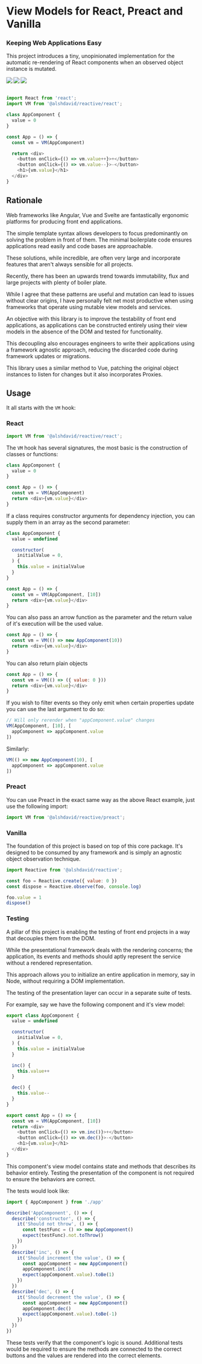 # View Models for React, Preact and Vanilla

### Keeping Web Applications Easy

This project introduces a tiny, unopinionated implementation for the automatic re-rendering of React components when an observed object instance is mutated.

<img align="left" src="https://img.shields.io/bundlephobia/minzip/@alshdavid/reactive" />
<img align="left" src="https://img.shields.io/badge/dependencies-0-success" />
<img align="left" src="https://img.shields.io/npm/v/@alshdavid/reactive" />
<br/>
<br/>

```javascript
import React from 'react';
import VM from '@alshdavid/reactive/react';

class AppComponent {
  value = 0
}

const App = () => {
  const vm = VM(AppComponent)

  return <div>
    <button onClick={() => vm.value++}>+</button>
    <button onClick={() => vm.value--}>-</button>
    <h1>{vm.value}</h1>
  </div>
}
```

## Rationale

Web frameworks like Angular, Vue and Svelte are fantastically ergonomic platforms for producing front end applications.

The simple template syntax allows developers to focus predominantly on solving the problem in front of them. The minimal boilerplate code ensures applications read easily and code bases are approachable.

These solutions, while incredible, are often very large and incorporate features that aren't always sensible for all projects.

Recently, there has been an upwards trend towards immutability, flux and large projects with plenty of boiler plate. 

While I agree that these patterns are useful and mutation can lead to issues without clear origins, I have personally felt net most productive when using frameworks that operate using mutable view models and services.

An objective with this library is to improve the testability of front end applications, as applications can be constructed entirely using their view models in the absence of the DOM and tested for functionality.

This decoupling also encourages engineers to write their applications using a framework agnostic approach, reducing the discarded code during framework updates or migrations.

This library uses a similar method to Vue, patching the original object instances to listen for changes but it also incorporates Proxies.

## Usage 

It all starts with the `VM` hook:

### React

```javascript
import VM from '@alshdavid/reactive/react';
```

The `VM` hook has several signatures, the most basic is the construction of classes or functions:

```javascript
class AppComponent {
  value = 0
}

const App = () => {
  const vm = VM(AppComponent)
  return <div>{vm.value}</div>
} 
```

If a class requires constructor arguments for dependency injection, you can supply them in an array as the second parameter:

```javascript
class AppComponent {
  value = undefined

  constructor(
    initialValue = 0,
  ) {
    this.value = initialValue
  }
}

const App = () => {
  const vm = VM(AppComponent, [10])
  return <div>{vm.value}</div>
} 
```

You can also pass an arrow function as the parameter and the return value of it's execution will be the used value.

```javascript
const App = () => {
  const vm = VM(() => new AppComponent(10))
  return <div>{vm.value}</div>
} 
```

You can also return plain objects

```javascript
const App = () => {
  const vm = VM(() => ({ value: 0 }))
  return <div>{vm.value}</div>
} 
```

If you wish to filter events so they only emit when certain properties update you can use the last argument to do so:

```javascript
// Will only rerender when "appComponent.value" changes
VM(AppComponent, [10], [
  appComponent => appComponent.value
])
```
Similarly:

```javascript
VM(() => new AppComponent(10), [
  appComponent => appComponent.value
])
```

### Preact

You can use Preact in the exact same way as the above React example, just use the following import:

```javascript
import VM from '@alshdavid/reactive/preact';
```

### Vanilla

The foundation of this project is based on top of this core package. It's designed to be consumed by any framework and is simply an agnostic object observation technique.

```javascript
import Reactive from '@alshdavid/reactive';

const foo = Reactive.create({ value: 0 })
const dispose = Reactive.observe(foo, console.log)

foo.value = 1
dispose()
```
 
 ### Testing

 A pillar of this project is enabling the testing of front end projects in a way that decouples them from the DOM.

 While the presentational framework deals with the rendering concerns; the application, its events and methods should aptly represent the service without a rendered representation.

 This approach allows you to initialize an entire application in memory, say in Node, without requiring a DOM implementation.

 The testing of the presentation layer can occur in a separate suite of tests.

 For example, say we have the following component and it's view model:

```javascript
export class AppComponent {
  value = undefined

  constructor(
    initialValue = 0,
  ) {
    this.value = initialValue
  }

  inc() {
    this.value++
  }

  dec() {
    this.value--
  }
}

export const App = () => {
  const vm = VM(AppComponent, [10])
  return <div>
    <button onClick={() => vm.inc()}>+</button>
    <button onClick={() => vm.dec()}>-</button>
    <h1>{vm.value}</h1>
  </div>
} 
```

This component's view model contains state and methods that describes its behavior entirely. Testing the presentation of the component is not required to ensure the behaviors are correct.

The tests would look like:

```javascript
import { AppComponent } from './app'

describe('AppComponent', () => {
  describe('constructor', () => {
    it('Should not throw', () => {
      const testFunc = () => new AppComponent()
      expect(testFunc).not.toThrow()
    })
  })
  describe('inc', () => {
    it('Should increment the value', () => {
      const appComponent = new AppComponent()
      appComponent.inc()
      expect(appComponent.value).toBe(1)
    })
  })
  describe('dec', () => {
    it('Should decrement the value', () => {
      const appComponent = new AppComponent()
      appComponent.dec()
      expect(appComponent.value).toBe(-1)
    })
  })
})
```

These tests verify that the component's logic is sound. Additional tests would be required to ensure the methods are connected to the correct buttons and the values are rendered into the correct elements.
